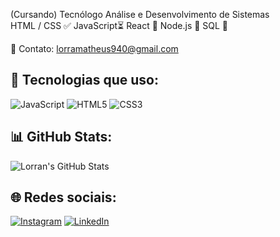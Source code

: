 (Cursando) Tecnólogo Análise e Desenvolvimento de Sistemas  
HTML / CSS ✅
JavaScript⏳
React 🍃
Node.js 🍃
SQL 🍃

📧 Contato: lorramatheus940@gmail.com

## 🚀 Tecnologias que uso:
![JavaScript](https://img.shields.io/badge/-JavaScript-F7DF1E?style=for-the-badge&logo=javascript&logoColor=black)
![HTML5](https://img.shields.io/badge/-HTML5-E34F26?style=for-the-badge&logo=html5&logoColor=white)
![CSS3](https://img.shields.io/badge/-CSS3-1572B6?style=for-the-badge&logo=css3&logoColor=white)

## 📊 GitHub Stats:
![Lorran's GitHub Stats](https://github-readme-stats.vercel.app/api?username=Lorran-Matheus&show_icons=true&theme=radical)

## 🌐 Redes sociais:
[![Instagram](https://img.shields.io/badge/-Instagram-E1306C?style=for-the-badge&logo=instagram&logoColor=white)](https://instagram.com/seu_usuario)
[![LinkedIn](https://img.shields.io/badge/-LinkedIn-0077B5?style=for-the-badge&logo=linkedin&logoColor=white)](https://linkedin.com/in/seu_usuario)

